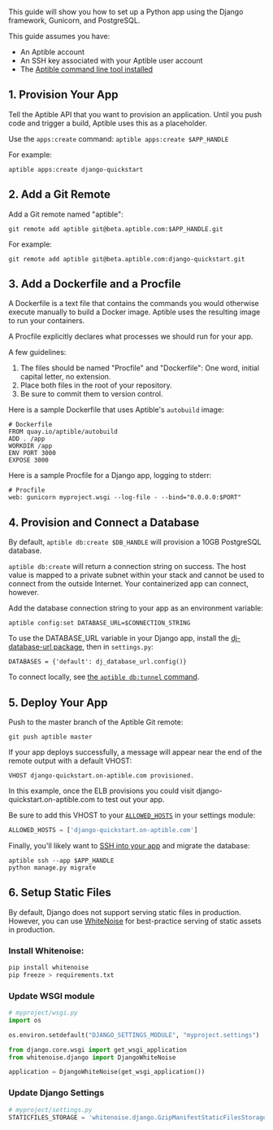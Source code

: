 This guide will show you how to set up a Python app using the Django framework, Gunicorn, and PostgreSQL.

This guide assumes you have:

- An Aptible account
- An SSH key associated with your Aptible user account
- The [Aptible command line tool installed](/topics/cli/how-to-install-cli)

## 1. Provision Your App

Tell the Aptible API that you want to provision an application. Until you push code and trigger a build, Aptible uses this as a placeholder.

Use the `apps:create` command: `aptible apps:create $APP_HANDLE`

For example:


    aptible apps:create django-quickstart

## 2. Add a Git Remote

Add a Git remote named "aptible":

    git remote add aptible git@beta.aptible.com:$APP_HANDLE.git

For example:

    git remote add aptible git@beta.aptible.com:django-quickstart.git

## 3. Add a Dockerfile and a Procfile

A Dockerfile is a text file that contains the commands you would otherwise execute manually to build a Docker image. Aptible uses the resulting image to run your containers.

A Procfile explicitly declares what processes we should run for your app.

A few guidelines:

1. The files should be named "Procfile" and "Dockerfile": One word, initial capital letter, no extension.
2. Place both files in the root of your repository.
3. Be sure to commit them to version control.

Here is a sample Dockerfile that uses Aptible's `autobuild` image:

    # Dockerfile
    FROM quay.io/aptible/autobuild
    ADD . /app
    WORKDIR /app
    ENV PORT 3000
    EXPOSE 3000

Here is a sample Procfile for a Django app, logging to stderr:

    # Procfile
    web: gunicorn myproject.wsgi --log-file - --bind="0.0.0.0:$PORT"

## 4. Provision and Connect a Database

By default, `aptible db:create $DB_HANDLE` will provision a 10GB PostgreSQL database.

`aptible db:create` will return a connection string on success. The host value is mapped to a private subnet within your stack and cannot be used to connect from the outside Internet. Your containerized app can connect, however.

Add the database connection string to your app as an environment variable:

    aptible config:set DATABASE_URL=$CONNECTION_STRING

To use the DATABASE_URL variable in your Django app, install the [dj-database-url package](https://warehouse.python.org/project/dj-database-url/), then in `settings.py`:

    DATABASES = {'default': dj_database_url.config()}

To connect locally, see [the `aptible db:tunnel` command](/topics/cli/how-to-connect-to-database-from-outside/).

## 5. Deploy Your App

Push to the master branch of the Aptible Git remote:

    git push aptible master

If your app deploys successfully, a message will appear near the end of the remote output with a default VHOST:

    VHOST django-quickstart.on-aptible.com provisioned.

In this example, once the ELB provisions you could visit django-quickstart.on-aptible.com to test out your app.

Be sure to add this VHOST to your [`ALLOWED_HOSTS`](https://docs.djangoproject.com/en/1.8/ref/settings/#allowed-hosts) in your settings module:

```python
ALLOWED_HOSTS = ['django-quickstart.on-aptible.com']
```

Finally, you'll likely want to [SSH into your app](https://support.aptible.com/topics/cli/how-to-ssh-into-app/) and migrate the database:

    aptible ssh --app $APP_HANDLE
    python manage.py migrate

## 6. Setup Static Files

By default, Django does not support serving static files in production. However, you can use [WhiteNoise](https://warehouse.python.org/project/whitenoise/) for best-practice serving of static assets in production.

### Install Whitenoise:

```bash
pip install whitenoise
pip freeze > requirements.txt
```

### Update WSGI module

```python
# myproject/wsgi.py
import os

os.environ.setdefault("DJANGO_SETTINGS_MODULE", "myproject.settings")

from django.core.wsgi import get_wsgi_application
from whitenoise.django import DjangoWhiteNoise

application = DjangoWhiteNoise(get_wsgi_application())
```

### Update Django Settings

```python
# myproject/settings.py
STATICFILES_STORAGE = 'whitenoise.django.GzipManifestStaticFilesStorage'
```
